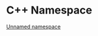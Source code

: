 # C++ Namespace

[Unnamed namespace](https://stackoverflow.com/questions/154469/unnamed-anonymous-namespaces-vs-static-functions) <br>
